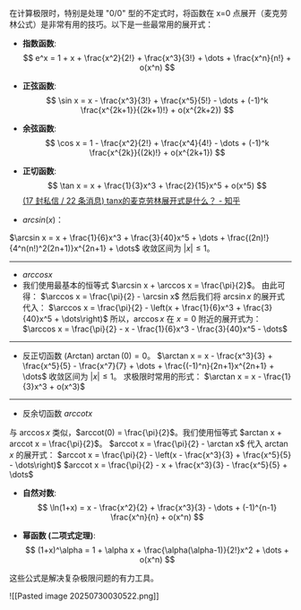 在计算极限时，特别是处理 "0/0" 型的不定式时，将函数在 x=0 点展开（麦克劳林公式）是非常有用的技巧。以下是一些最常用的展开式：

*   **指数函数**:
    $$ e^x = 1 + x + \frac{x^2}{2!} + \frac{x^3}{3!} + \dots + \frac{x^n}{n!} + o(x^n) $$

*   **正弦函数**:
    $$ \sin x = x - \frac{x^3}{3!} + \frac{x^5}{5!} - \dots + (-1)^k \frac{x^{2k+1}}{(2k+1)!} + o(x^{2k+2}) $$

*   **余弦函数**:
    $$ \cos x = 1 - \frac{x^2}{2!} + \frac{x^4}{4!} - \dots + (-1)^k \frac{x^{2k}}{(2k)!} + o(x^{2k+1}) $$

*   **正切函数**:
    $$ \tan x = x + \frac{1}{3}x^3 + \frac{2}{15}x^5 + o(x^5) $$
[(17 封私信 / 22 条消息) tanx的麦克劳林展开式是什么？ - 知乎](https://www.zhihu.com/question/358188620) 

- $arcsin(x)$：

$\arcsin x = x + \frac{1}{6}x^3 + \frac{3}{40}x^5 + \dots + \frac{(2n)!}{4^n(n!)^2(2n+1)}x^{2n+1} + \dots$
收敛区间为 $|x| \le 1$。 

----
- $arccosx$
- 我们使用最基本的恒等式 $\arcsin x + \arccos x = \frac{\pi}{2}$。
由此可得：
$\arccos x = \frac{\pi}{2} - \arcsin x$
然后我们将 $\arcsin x$ 的展开式代入：
$\arccos x = \frac{\pi}{2} - \left(x + \frac{1}{6}x^3 + \frac{3}{40}x^5 + \dots\right)$
所以，$\arccos x$ 在 $x=0$ 附近的展开式为：
$\arccos x = \frac{\pi}{2} - x - \frac{1}{6}x^3 - \frac{3}{40}x^5 - \dots$
-----
- 反正切函数 (Arctan)
 $\arctan(0) = 0$。
$\arctan x = x - \frac{x^3}{3} + \frac{x^5}{5} - \frac{x^7}{7} + \dots + \frac{(-1)^n}{2n+1}x^{2n+1} + \dots$
收敛区间为 $|x| \le 1$。
求极限时常用的形式：
$\arctan x = x - \frac{1}{3}x^3 + o(x^3)$
----- 
- 反余切函数 $arccot x$

与 $\arccos x$ 类似，$arccot(0) = \frac{\pi}{2}$。我们使用恒等式 $arctan x + arccot x = \frac{\pi}{2}$。
$arccot x = \frac{\pi}{2} - \arctan x$
代入 $\arctan x$ 的展开式：
$arccot x = \frac{\pi}{2} - \left(x - \frac{x^3}{3} + \frac{x^5}{5} - \dots\right)$
$arccot x = \frac{\pi}{2} - x + \frac{x^3}{3} - \frac{x^5}{5} + \dots$

*   **自然对数**:
    $$ \ln(1+x) = x - \frac{x^2}{2} + \frac{x^3}{3} - \dots + (-1)^{n-1} \frac{x^n}{n} + o(x^n) $$

*   **幂函数 (二项式定理)**:
    $$ (1+x)^\alpha = 1 + \alpha x + \frac{\alpha(\alpha-1)}{2!}x^2 + \dots + o(x^n) $$

这些公式是解决复杂极限问题的有力工具。

![[Pasted image 20250730030522.png]]